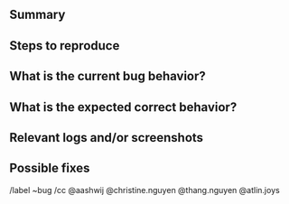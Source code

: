 ## Summary




## Steps to reproduce



## What is the current bug behavior?



## What is the expected correct behavior?




## Relevant logs and/or screenshots



## Possible fixes



/label ~bug
/cc @aashwij @christine.nguyen @thang.nguyen @atlin.joys
